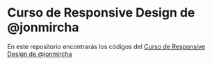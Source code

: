 # Curso de Responsive Design de @jonmircha

En este repositorio encontrarás los códigos del [Curso de Responsive Design de @jonmircha](https://www.youtube.com/playlist?list=PLvq-jIkSeTUbFYbzpJFN1GLMBZnm9hX5G)
